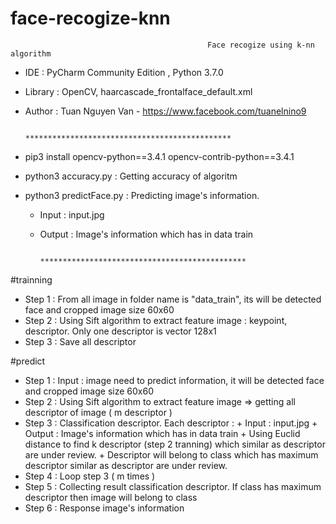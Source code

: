 # face-recogize-knn

                                                Face recogize using k-nn algorithm
 - IDE : PyCharm Community Edition , Python 3.7.0
 - Library : OpenCV, haarcascade_frontalface_default.xml
 - Author : Tuan Nguyen Van - https://www.facebook.com/tuanelnino9
 
                                   **********************************************
 - pip3 install opencv-python==3.4.1 opencv-contrib-python==3.4.1
 - python3 accuracy.py : Getting accuracy of algoritm
 - python3 predictFace.py : Predicting image's information.
      + Input : input.jpg
      + Output : Image's information which has in data train
 
                                    **********************************************
 #trainning
 
- Step 1 : From all image in folder name is "data_train", its will be detected face and cropped image size 60x60
- Step 2 : Using Sift algorithm to extract feature image : keypoint, descriptor. Only one descriptor is vector 128x1
- Step 3 : Save all descriptor
 
 #predict
 
- Step 1 : Input : image need to predict information, it will be detected face and cropped image size 60x60
- Step 2 : Using Sift algorithm to extract feature image => getting all descriptor of image ( m descriptor )
- Step 3 : Classification descriptor. Each descriptor :
            + Input : input.jpg
            + Output : Image's information which has in data train
            + Using Euclid distance to find k descriptor (step 2 tranning) which similar as descriptor are under review.
            + Descriptor will belong to class which has maximum descriptor similar as descriptor are under review.
- Step 4 : Loop step 3 ( m times )
- Step 5 : Collecting result classification descriptor. If class has maximum descriptor then image will belong to class
- Step 6 : Response image's information
 
